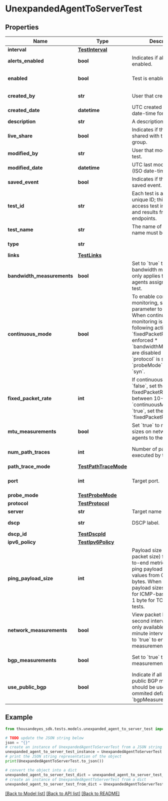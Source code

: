 # UnexpandedAgentToServerTest


## Properties

Name | Type | Description | Notes
------------ | ------------- | ------------- | -------------
**interval** | [**TestInterval**](TestInterval.md) |  | 
**alerts_enabled** | **bool** | Indicates if alerts are enabled. | [optional] 
**enabled** | **bool** | Test is enabled. | [optional] [default to True]
**created_by** | **str** | User that created the test. | [optional] [readonly] 
**created_date** | **datetime** | UTC created date (ISO date-time format). | [optional] [readonly] 
**description** | **str** | A description of the test. | [optional] 
**live_share** | **bool** | Indicates if the test is shared with the account group. | [optional] [readonly] 
**modified_by** | **str** | User that modified the test. | [optional] [readonly] 
**modified_date** | **datetime** | UTC last modification date (ISO date-time format). | [optional] [readonly] 
**saved_event** | **bool** | Indicates if the test is a saved event. | [optional] [readonly] 
**test_id** | **str** | Each test is assigned an unique ID; this is used to access test information and results from other endpoints. | [optional] [readonly] 
**test_name** | **str** | The name of the test. Test name must be unique. | [optional] 
**type** | **str** |  | [optional] [readonly] 
**links** | [**TestLinks**](TestLinks.md) |  | [optional] 
**bandwidth_measurements** | **bool** | Set to &#x60;true&#x60; to enable bandwidth measurements, only applies to Enterprise agents assigned to the test. | [optional] 
**continuous_mode** | **bool** | To enable continuous monitoring, set this parameter to &#x60;true&#x60; to.  When continuous monitoring is enabled, the following actions occur: * &#x60;fixedPacketRate&#x60; is enforced * &#x60;bandwidthMeasurements&#x60; are disabled * If the &#x60;protocol&#x60; is set to &#x60;tcp&#x60;, &#x60;probeMode&#x60; is set to &#x60;syn&#x60;.  | [optional] 
**fixed_packet_rate** | **int** | If continuousMode is &#x60;false&#x60;, set the fixedPacketRate to a value between 10-100. If &#x60;continuousMode&#x60; is &#x60;true&#x60;, set the &#x60;fixedPacketRate&#x60; to &#x60;1&#x60; | [optional] 
**mtu_measurements** | **bool** | Set &#x60;true&#x60; to measure MTU sizes on network from agents to the target. | [optional] 
**num_path_traces** | **int** | Number of path traces executed by the agent. | [optional] [default to 3]
**path_trace_mode** | [**TestPathTraceMode**](TestPathTraceMode.md) |  | [optional] 
**port** | **int** | Target port. | [optional] [default to 49153]
**probe_mode** | [**TestProbeMode**](TestProbeMode.md) |  | [optional] 
**protocol** | [**TestProtocol**](TestProtocol.md) |  | [optional] 
**server** | **str** | Target name or IP address. | 
**dscp** | **str** | DSCP label. | [optional] [readonly] 
**dscp_id** | [**TestDscpId**](TestDscpId.md) |  | [optional] 
**ipv6_policy** | [**TestIpv6Policy**](TestIpv6Policy.md) |  | [optional] 
**ping_payload_size** | **int** | Payload size (not total packet size) for the end-to-end metric&#39;s probes, ping payload size allows values from 0 to 1400 bytes. When set to null, payload sizes are 0 bytes for ICMP-based tests and 1 byte for TCP-based tests. | [optional] 
**network_measurements** | **bool** | View packet loss in 1-second intervals. This is only available for 1-minute interval tests. Set to &#x60;true&#x60; to enable network measurements. | [optional] [default to False]
**bgp_measurements** | **bool** | Set to &#x60;true&#x60; to enable bgp measurements. | [optional] [default to True]
**use_public_bgp** | **bool** | Indicate if all available public BGP monitors should be used, when ommited defaults to &#x60;bgpMeasurements&#x60; value. | [optional] [default to True]

## Example

```python
from thousandeyes_sdk.tests.models.unexpanded_agent_to_server_test import UnexpandedAgentToServerTest

# TODO update the JSON string below
json = "{}"
# create an instance of UnexpandedAgentToServerTest from a JSON string
unexpanded_agent_to_server_test_instance = UnexpandedAgentToServerTest.from_json(json)
# print the JSON string representation of the object
print(UnexpandedAgentToServerTest.to_json())

# convert the object into a dict
unexpanded_agent_to_server_test_dict = unexpanded_agent_to_server_test_instance.to_dict()
# create an instance of UnexpandedAgentToServerTest from a dict
unexpanded_agent_to_server_test_from_dict = UnexpandedAgentToServerTest.from_dict(unexpanded_agent_to_server_test_dict)
```
[[Back to Model list]](../README.md#documentation-for-models) [[Back to API list]](../README.md#documentation-for-api-endpoints) [[Back to README]](../README.md)


